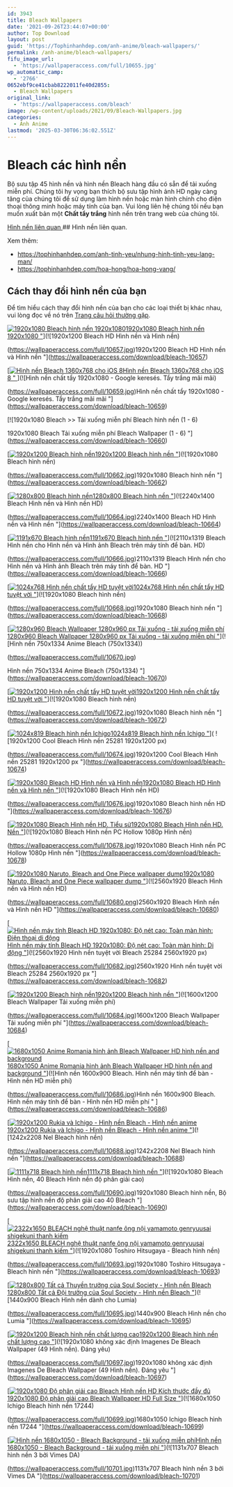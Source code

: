 ```yaml
---
id: 3943
title: Bleach Wallpapers
date: '2021-09-26T23:44:07+00:00'
author: Top Download
layout: post
guid: 'https://Tophinhanhdep.com/anh-anime/bleach-wallpapers/'
permalink: /anh-anime/bleach-wallpapers/
fifu_image_url:
  - 'https://wallpaperaccess.com/full/10655.jpg'
wp_automatic_camp:
  - '2766'
0652ebf9ce41cbab8222011fe40d2855:
  - Bleach Wallpapers
original_link:
  - 'https://wallpaperaccess.com/bleach'
image: /wp-content/uploads/2021/09/Bleach-Wallpapers.jpg
categories:
  - Ảnh Anime
lastmod: '2025-03-30T06:36:02.551Z'
---
```

# Bleach các hình nền

Bộ sưu tập 45 hình nền và hình nền Bleach hàng đầu có sẵn để tải xuống miễn phí. Chúng tôi hy vọng bạn thích bộ sưu tập hình ảnh HD ngày càng tăng của chúng tôi để sử dụng làm hình nền hoặc màn hình chính cho điện thoại thông minh hoặc máy tính của bạn. Vui lòng liên hệ chúng tôi nếu bạn muốn xuất bản một **Chất tẩy trắng** hình nền trên trang web của chúng tôi.

[Hình nền liên quan ](#related) ## Hình nền liên quan.

   
 Xem thêm:

   
- <https://tophinhanhdep.com/anh-tinh-yeu/nhung-hinh-tinh-yeu-lang-man/>
- <https://tophinhanhdep.com/hoa-hong/hoa-hong-vang/>

## Cách thay đổi hình nền của bạn

Để tìm hiểu cách thay đổi hình nền của bạn cho các loại thiết bị khác nhau, vui lòng đọc về nó trên [Trang câu hỏi thường gặp](https://tophinhanhdep.com/faq/).

  
[![1920x1080 Bleach hình nền 1920x1080](https://wallpaperaccess.com/full/10655.jpg)1920x1080 Bleach hình nền 1920x1080 "](https://wallpaperaccess.com/download/bleach-10655)](![1920x1200 Bleach HD Hình nền và Hình nền)

(https://wallpaperaccess.com/full/10657.jpg)1920x1200 Bleach HD Hình nền và Hình nền "](https://wallpaperaccess.com/download/bleach-10657)

[[![Hình nền Bleach 1360x768 cho iOS 8](https://wallpaperaccess.com/full/10658.jpg)Hình nền Bleach 1360x768 cho iOS 8 " ](https://wallpaperaccess.com/download/bleach-10658)](![Hình nền chất tẩy 1920x1080 - Google keresés.  Tẩy trắng mãi mãi)

(https://wallpaperaccess.com/full/10659.jpg)Hình nền chất tẩy 1920x1080 - Google keresés. Tẩy trắng mãi mãi "](https://wallpaperaccess.com/download/bleach-10659)

[![1920x1080 Bleach >> Tải xuống miễn phí Bleach hình nền (1 - 6)

1920x1080 Bleach  Tải xuống miễn phí Bleach Wallpaper (1 - 6) "](https://wallpaperaccess.com/download/bleach-10660)

[[![1920x1200 Bleach hình nền](https://wallpaperaccess.com/full/10661.jpg)1920x1200 Bleach hình nền "](https://wallpaperaccess.com/download/bleach-10661)](![1920x1080 Bleach hình nền)

(https://wallpaperaccess.com/full/10662.jpg)1920x1080 Bleach hình nền "](https://wallpaperaccess.com/download/bleach-10662)

[[![1280x800 Bleach hình nền](https://wallpaperaccess.com/full/10663.jpg)1280x800 Bleach hình nền "](https://wallpaperaccess.com/download/bleach-10663)](![2240x1400 Bleach Hình nền và Hình nền HD)

(https://wallpaperaccess.com/full/10664.jpg)2240x1400 Bleach HD Hình nền và Hình nền "](https://wallpaperaccess.com/download/bleach-10664)

[[![1191x670 Bleach hình nền](https://wallpaperaccess.com/full/10665.jpg)1191x670 Bleach hình nền "](https://wallpaperaccess.com/download/bleach-10665)](![2110x1319 Bleach Hình nền cho Hình nền và Hình ảnh Bleach trên máy tính để bàn.  HD)

(https://wallpaperaccess.com/full/10666.jpg)2110x1319 Bleach Hình nền cho Hình nền và Hình ảnh Bleach trên máy tính để bàn. HD "](https://wallpaperaccess.com/download/bleach-10666)

[[![1024x768 Hình nền chất tẩy HD tuyệt vời](https://wallpaperaccess.com/full/10667.jpg)1024x768 Hình nền chất tẩy HD tuyệt vời "](https://wallpaperaccess.com/download/bleach-10667)](![1920x1080 Bleach hình nền)

(https://wallpaperaccess.com/full/10668.jpg)1920x1080 Bleach hình nền "](https://wallpaperaccess.com/download/bleach-10668)

[[![1280x960 Bleach Wallpaper 1280x960 px Tải xuống - tải xuống miễn phí](https://wallpaperaccess.com/full/10669.jpg)1280x960 Bleach Wallpaper 1280x960 px Tải xuống - tải xuống miễn phí "](https://wallpaperaccess.com/download/bleach-10669)](![Hình nền 750x1334 Anime Bleach (750x1334))

(https://wallpaperaccess.com/full/10670.jpg)

Hình nền 750x1334 Anime Bleach (750x1334) "](https://wallpaperaccess.com/download/bleach-10670)

[[![1920x1200 Hình nền chất tẩy HD tuyệt vời](https://wallpaperaccess.com/full/10671.jpg)1920x1200 Hình nền chất tẩy HD tuyệt vời "](https://wallpaperaccess.com/download/bleach-10671)](![1920x1080 Bleach hình nền)

(https://wallpaperaccess.com/full/10672.jpg)1920x1080 Bleach hình nền "](https://wallpaperaccess.com/download/bleach-10672)

[[![1024x819 Bleach hình nền Ichigo](https://wallpaperaccess.com/full/10673.jpg)1024x819 Bleach hình nền Ichigo "](https://wallpaperaccess.com/download/bleach-10673)]( ![1920x1200 Cool Bleach Hình nền 25281 1920x1200 px)

(https://wallpaperaccess.com/full/10674.jpg)1920x1200 Cool Bleach Hình nền 25281 1920x1200 px "](https://wallpaperaccess.com/download/bleach-10674)

[[![1920x1080 Bleach HD Hình nền và Hình nền](https://wallpaperaccess.com/full/10675.jpg)1920x1080 Bleach HD Hình nền và Hình nền "](https://wallpaperaccess.com/download/bleach-10675)](![1920x1080 Bleach Hình nền HD)

(https://wallpaperaccess.com/full/10676.jpg)1920x1080 Bleach hình nền HD "](https://wallpaperaccess.com/download/bleach-10676)

[[![1920x1080 Bleach Hình nền HD.  Tiểu sử](https://wallpaperaccess.com/full/10677.jpg)1920x1080 Bleach Hình nền HD. Nền "](https://wallpaperaccess.com/download/bleach-10677)](![1920x1080 Bleach Hình nền PC Hollow 1080p Hình nền)

(https://wallpaperaccess.com/full/10678.jpg)1920x1080 Bleach Hình nền PC Hollow 1080p Hình nền "](https://wallpaperaccess.com/download/bleach-10678)

[[![1920x1080 Naruto, Bleach and One Piece wallpaper dump](https://wallpaperaccess.com/full/10679.jpg)1920x1080 Naruto, Bleach and One Piece wallpaper dump "](https://wallpaperaccess.com/download/bleach-10679)](![2560x1920 Bleach Hình nền và Hình nền HD)

(https://wallpaperaccess.com/full/10680.png)2560x1920 Bleach Hình nền và Hình nền HD "](https://wallpaperaccess.com/download/bleach-10680)

[[![Hình nền máy tính Bleach HD 1920x1080: Độ nét cao: Toàn màn hình: Điện thoại di động](https://wallpaperaccess.com/full/10681.jpg)Hình nền máy tính Bleach HD 1920x1080: Độ nét cao: Toàn màn hình: Di động "](https://wallpaperaccess.com/download/bleach-10681)](![2560x1920 Hình nền tuyệt vời Bleach 25284 2560x1920 px)

(https://wallpaperaccess.com/full/10682.jpg)2560x1920 Hình nền tuyệt vời Bleach 25284 2560x1920 px "](https://wallpaperaccess.com/download/bleach-10682)

[[![1920x1200 Bleach hình nền](https://wallpaperaccess.com/full/10683.jpg)1920x1200 Bleach hình nền "](https://wallpaperaccess.com/download/bleach-10683)](![1600x1200 Bleach Wallpaper Tải xuống miễn phí)

(https://wallpaperaccess.com/full/10684.jpg)1600x1200 Bleach Wallpaper Tải xuống miễn phí "](https://wallpaperaccess.com/download/bleach-10684)

[[![1680x1050 Anime Romania hình ảnh Bleach Wallpaper HD hình nền and background](https://wallpaperaccess.com/full/10685.jpg)1680x1050 Anime Romania hình ảnh Bleach Wallpaper HD hình nền and background "](https://wallpaperaccess.com/download/bleach-10685)](![Hình nền 1600x900 Bleach.  Hình nền máy tính để bàn - Hình nền HD miễn phí)

(https://wallpaperaccess.com/full/10686.jpg)Hình nền 1600x900 Bleach. Hình nền máy tính để bàn - Hình nền HD miễn phí " ](https://wallpaperaccess.com/download/bleach-10686)

[[![1920x1200 Rukia và Ichigo - Hình nền Bleach - Hình nền anime](https://wallpaperaccess.com/full/10687.jpg)1920x1200 Rukia và Ichigo - Hình nền Bleach - Hình nền anime "](https://wallpaperaccess.com/download/bleach-10687)](![1242x2208 Nel Bleach hình nền)

(https://wallpaperaccess.com/full/10688.jpg)1242x2208 Nel Bleach hình nền "](https://wallpaperaccess.com/download/bleach-10688)

[[![1111x718 Bleach hình nền](https://wallpaperaccess.com/full/10689.jpg)1111x718 Bleach hình nền "](https://wallpaperaccess.com/download/bleach-10689)](![1920x1080 Bleach Hình nền, 40 Bleach Hình nền độ phân giải cao)

(https://wallpaperaccess.com/full/10690.jpg)1920x1080 Bleach hình nền, Bộ sưu tập hình nền độ phân giải cao 40 Bleach "](https://wallpaperaccess.com/download/bleach-10690)

[[![2322x1650 BLEACH nghệ thuật nanfe ông nội yamamoto genryuusai shigekuni thanh kiếm](https://wallpaperaccess.com/full/10692.jpg)2322x1650 BLEACH nghệ thuật nanfe ông nội yamamoto genryuusai shigekuni thanh kiếm "](https://wallpaperaccess.com/download/bleach-10692)](![1920x1080 Toshiro Hitsugaya - Bleach hình nền)

(https://wallpaperaccess.com/full/10693.jpg)1920x1080 Toshiro Hitsugaya - Bleach hình nền "](https://wallpaperaccess.com/download/bleach-10693)

[[![1280x800 Tất cả Thuyền trưởng của Soul Society - Hình nền Bleach](https://wallpaperaccess.com/full/10694.jpg)1280x800 Tất cả Đội trưởng của Soul Society - Hình nền Bleach "](https://wallpaperaccess.com/download/bleach-10694)](![1440x900 Bleach Hình nền dành cho Lumia)

(https://wallpaperaccess.com/full/10695.jpg)1440x900 Bleach Hình nền cho Lumia "](https://wallpaperaccess.com/download/bleach-10695)

[[![1920x1200 Bleach hình nền chất lượng cao](https://wallpaperaccess.com/full/10696.jpg)1920x1200 Bleach hình nền chất lượng cao "](https://wallpaperaccess.com/download/bleach-10696)](![1920x1080 không xác định Imagenes De Bleach Wallpaper (49 Hình nền).  Đáng yêu)

(https://wallpaperaccess.com/full/10697.jpg)1920x1080 không xác định Imagenes De Bleach Wallpaper (49 Hình nền). Đáng yêu "](https://wallpaperaccess.com/download/bleach-10697)

[[![1920x1080 Độ phân giải cao Bleach Hình nền HD Kích thước đầy đủ](https://wallpaperaccess.com/full/10698.jpg)1920x1080 Độ phân giải cao Bleach Wallpaper HD Full Size "](https://wallpaperaccess.com/download/bleach-10698)](![1680x1050 Ichigo Bleach hình nền 17244)

(https://wallpaperaccess.com/full/10699.jpg)1680x1050 Ichigo Bleach hình nền 17244 "](https://wallpaperaccess.com/download/bleach-10699)

[[![Hình nền 1680x1050 - Bleach Background - tải xuống miễn phí](https://wallpaperaccess.com/full/10700.jpg)Hình nền 1680x1050 - Bleach Background - tải xuống miễn phí "](https://wallpaperaccess.com/download/bleach-10700)](![1131x707 Bleach hình nền 3 bởi Vimes DA)

(https://wallpaperaccess.com/full/10701.jpg)1131x707 Bleach hình nền 3 bởi Vimes DA "](https://wallpaperaccess.com/download/bleach-10701)
